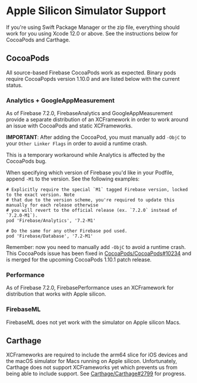 # Apple Silicon Simulator Support

If you're using Swift Package Manager or the zip file, everything should work for you
using Xcode 12.0 or above. See the instructions below for CocoaPods and Carthage.

## CocoaPods

All source-based Firebase CocoaPods work as expected. Binary pods require CocoaPopds version 1.10.0
and are listed below with the current status.

### Analytics + GoogleAppMeasurement

As of Firebase 7.2.0, FirebaseAnalytics and GoogleAppMeasurement provide a separate distribution of
an XCFramework in order to work around an issue with CocoaPods and static XCFrameworks.

**IMPORTANT**: After adding the CocoaPod, you must manually add `-ObjC` to your `Other Linker Flags`
in order to avoid a runtime crash.

This is a temporary workaround while Analytics is affected by the CocoaPods bug.

When specifying which version of Firebase you'd like in your Podfile, append `-M1` to the version.
See the following examples:

```
# Explicitly require the special `M1` tagged Firebase version, locked to the exact version. Note
# that due to the version scheme, you're required to update this manually for each release otherwise
# you will revert to the official release (ex. `7.2.0` instead of `7.2.0-M1`).
pod 'Firebase/Analytics', '7.2-M1'

# Do the same for any other Firebase pod used.
pod 'Firebase/Database', '7.2-M1'
```

Remember: now you need to manually add `-ObjC` to avoid a runtime crash. This CocoaPods issue has
been fixed in
[CocoaPods/CocoaPods#10234](https://github.com/CocoaPods/CocoaPods/pull/10234) and is merged for
the upcoming CocoaPods 1.10.1 patch release.

### Performance

As of Firebase 7.2.0, FirebasePerformance uses an XCFramework for distribution that works with
Apple silicon.

### FirebaseML

FirebaseML does not yet work with the simulator on Apple silicon Macs.

## Carthage

XCFrameworks are required to include the arm64 slice for iOS devices and the macOS simulator for
Macs running on Apple silicon. Unfortunately, Carthage does not support XCFrameworks yet which
prevents us from being able to include support. See
[Carthage/Carthage#2799](https://github.com/Carthage/Carthage/issues/2799) for progress.

